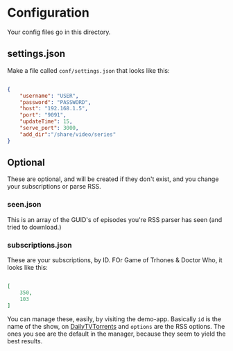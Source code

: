 # Configuration

Your config files go in this directory.

## settings.json

Make a file called `conf/settings.json` that looks like this:

```json

{
    "username": "USER",
    "password": "PASSWORD",
    "host": "192.168.1.5",
    "port": "9091",
    "updateTime": 15,
    "serve_port": 3000,
    "add_dir":"/share/video/series"
}

```

## Optional

These are optional, and will be created if they don't exist, and you change your subscriptions or parse RSS.

### seen.json

This is an array of the GUID's of episodes you're RSS parser has seen (and tried to download.)

### subscriptions.json

These are your subscriptions, by ID.  FOr Game of Trhones & Doctor Who, it looks like this:

```json

[
	350,
	103
]

```

You can manage these, easily, by visiting the demo-app. Basically `id` is the name of the show, on [DailyTVTorrents](http://www.dailytvtorrents.org/) and `options` are the RSS options.  The ones you see are the default in the manager, because they seem to yield the best results.

